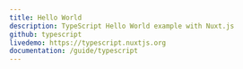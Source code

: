 ```yaml
---
title: Hello World
description: TypeScript Hello World example with Nuxt.js
github: typescript
livedemo: https://typescript.nuxtjs.org
documentation: /guide/typescript
---
```

